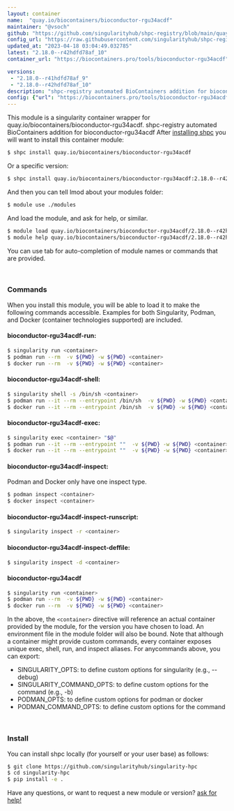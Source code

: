 ```yaml
---
layout: container
name:  "quay.io/biocontainers/bioconductor-rgu34acdf"
maintainer: "@vsoch"
github: "https://github.com/singularityhub/shpc-registry/blob/main/quay.io/biocontainers/bioconductor-rgu34acdf/container.yaml"
config_url: "https://raw.githubusercontent.com/singularityhub/shpc-registry/main/quay.io/biocontainers/bioconductor-rgu34acdf/container.yaml"
updated_at: "2023-04-18 03:04:49.032785"
latest: "2.18.0--r42hdfd78af_10"
container_url: "https://biocontainers.pro/tools/bioconductor-rgu34acdf"

versions:
 - "2.18.0--r41hdfd78af_9"
 - "2.18.0--r42hdfd78af_10"
description: "shpc-registry automated BioContainers addition for bioconductor-rgu34acdf"
config: {"url": "https://biocontainers.pro/tools/bioconductor-rgu34acdf", "maintainer": "@vsoch", "description": "shpc-registry automated BioContainers addition for bioconductor-rgu34acdf", "latest": {"2.18.0--r42hdfd78af_10": "sha256:ec5c89634acd59710eda205dca4cbe9d697b03a76363c937c5b142d01e14ebce"}, "tags": {"2.18.0--r41hdfd78af_9": "sha256:a57f0e9e3da0980d11f56daccaa085c531c1267450ff1cace1883934daed6297", "2.18.0--r42hdfd78af_10": "sha256:ec5c89634acd59710eda205dca4cbe9d697b03a76363c937c5b142d01e14ebce"}, "docker": "quay.io/biocontainers/bioconductor-rgu34acdf"}
---
```


This module is a singularity container wrapper for quay.io/biocontainers/bioconductor-rgu34acdf.
shpc-registry automated BioContainers addition for bioconductor-rgu34acdf
After [installing shpc](#install) you will want to install this container module:


```bash
$ shpc install quay.io/biocontainers/bioconductor-rgu34acdf
```

Or a specific version:

```bash
$ shpc install quay.io/biocontainers/bioconductor-rgu34acdf:2.18.0--r42hdfd78af_10
```

And then you can tell lmod about your modules folder:

```bash
$ module use ./modules
```

And load the module, and ask for help, or similar.

```bash
$ module load quay.io/biocontainers/bioconductor-rgu34acdf/2.18.0--r42hdfd78af_10
$ module help quay.io/biocontainers/bioconductor-rgu34acdf/2.18.0--r42hdfd78af_10
```

You can use tab for auto-completion of module names or commands that are provided.

<br>

### Commands

When you install this module, you will be able to load it to make the following commands accessible.
Examples for both Singularity, Podman, and Docker (container technologies supported) are included.

#### bioconductor-rgu34acdf-run:

```bash
$ singularity run <container>
$ podman run --rm  -v ${PWD} -w ${PWD} <container>
$ docker run --rm  -v ${PWD} -w ${PWD} <container>
```

#### bioconductor-rgu34acdf-shell:

```bash
$ singularity shell -s /bin/sh <container>
$ podman run --it --rm --entrypoint /bin/sh  -v ${PWD} -w ${PWD} <container>
$ docker run --it --rm --entrypoint /bin/sh  -v ${PWD} -w ${PWD} <container>
```

#### bioconductor-rgu34acdf-exec:

```bash
$ singularity exec <container> "$@"
$ podman run --it --rm --entrypoint ""  -v ${PWD} -w ${PWD} <container> "$@"
$ docker run --it --rm --entrypoint ""  -v ${PWD} -w ${PWD} <container> "$@"
```

#### bioconductor-rgu34acdf-inspect:

Podman and Docker only have one inspect type.

```bash
$ podman inspect <container>
$ docker inspect <container>
```

#### bioconductor-rgu34acdf-inspect-runscript:

```bash
$ singularity inspect -r <container>
```

#### bioconductor-rgu34acdf-inspect-deffile:

```bash
$ singularity inspect -d <container>
```



#### bioconductor-rgu34acdf

```bash
$ singularity run <container>
$ podman run --rm  -v ${PWD} -w ${PWD} <container>
$ docker run --rm  -v ${PWD} -w ${PWD} <container>
```


In the above, the `<container>` directive will reference an actual container provided
by the module, for the version you have chosen to load. An environment file in the
module folder will also be bound. Note that although a container
might provide custom commands, every container exposes unique exec, shell, run, and
inspect aliases. For anycommands above, you can export:

 - SINGULARITY_OPTS: to define custom options for singularity (e.g., --debug)
 - SINGULARITY_COMMAND_OPTS: to define custom options for the command (e.g., -b)
 - PODMAN_OPTS: to define custom options for podman or docker
 - PODMAN_COMMAND_OPTS: to define custom options for the command

<br>

### Install

You can install shpc locally (for yourself or your user base) as follows:

```bash
$ git clone https://github.com/singularityhub/singularity-hpc
$ cd singularity-hpc
$ pip install -e .
```

Have any questions, or want to request a new module or version? [ask for help!](https://github.com/singularityhub/singularity-hpc/issues)